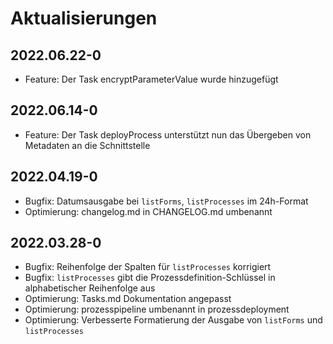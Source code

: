 # Aktualisierungen

## 2022.06.22-0
- Feature: Der Task encryptParameterValue wurde hinzugefügt

## 2022.06.14-0
- Feature: Der Task deployProcess unterstützt nun das Übergeben von Metadaten an die Schnittstelle

## 2022.04.19-0
- Bugfix: Datumsausgabe bei `listForms`, `listProcesses` im 24h-Format
- Optimierung: changelog.md in CHANGELOG.md umbenannt

## 2022.03.28-0
- Bugfix: Reihenfolge der Spalten für `listProcesses` korrigiert
- Bugfix: `listProcesses` gibt die Prozessdefinition-Schlüssel in alphabetischer Reihenfolge aus
- Optimierung: Tasks.md Dokumentation angepasst
- Optimierung: prozesspipeline umbenannt in prozessdeployment
- Optimierung: Verbesserte Formatierung der Ausgabe von `listForms` und `listProcesses`
